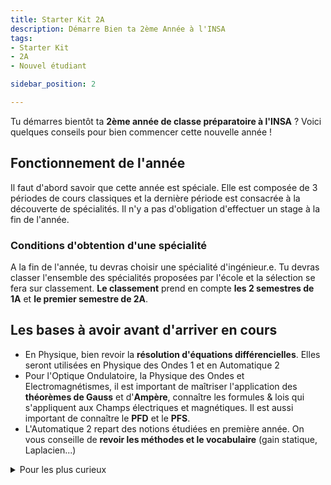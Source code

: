 ```yaml
---
title: Starter Kit 2A
description: Démarre Bien ta 2ème Année à l'INSA
tags:
- Starter Kit
- 2A
- Nouvel étudiant

sidebar_position: 2

---
```


Tu démarres bientôt ta **2ème année de classe préparatoire à l'INSA** ? Voici quelques conseils pour bien commencer cette nouvelle année !

## Fonctionnement de l'année

Il faut d'abord savoir que cette année est spéciale. Elle est composée de 3 périodes de cours classiques et la dernière période est consacrée à la découverte de spécialités. Il n'y a pas d'obligation d'effectuer un stage à la fin de l'année.

### Conditions d'obtention d'une spécialité
A la fin de l'année, tu devras choisir une spécialité d'ingénieur.e. Tu devras classer l'ensemble des spécialités proposées par l'école et la sélection se fera sur classement. **Le classement** prend en compte **les 2 semestres de 1A** et **le premier semestre de 2A**.

## Les bases à avoir avant d'arriver en cours

- En Physique, bien revoir la **résolution d'équations différencielles**. Elles seront utilisées en Physique des Ondes 1 et en Automatique 2
- Pour l'Optique Ondulatoire, la Physique des Ondes et Electromagnétismes, il est important de maîtriser l'application des **théorèmes de Gauss** et d'**Ampère**, connaître les formules & lois qui s'appliquent aux Champs électriques et magnétiques. Il est aussi important de connaître le **PFD** et le **PFS**.
- L'Automatique 2 repart des notions étudiées en première année. On vous conseille de **revoir les méthodes et le vocabulaire** (gain statique, Laplacien...)

<details>
    <summary>Pour les plus curieux</summary>
        <div>
            - **Le Syllabus** : [Syllabus 2A](/files/syllabus/Syllabus_2A_2023_2024.pdf) - C'est le programme officiel de la deuxième année
        </div>
</details>


